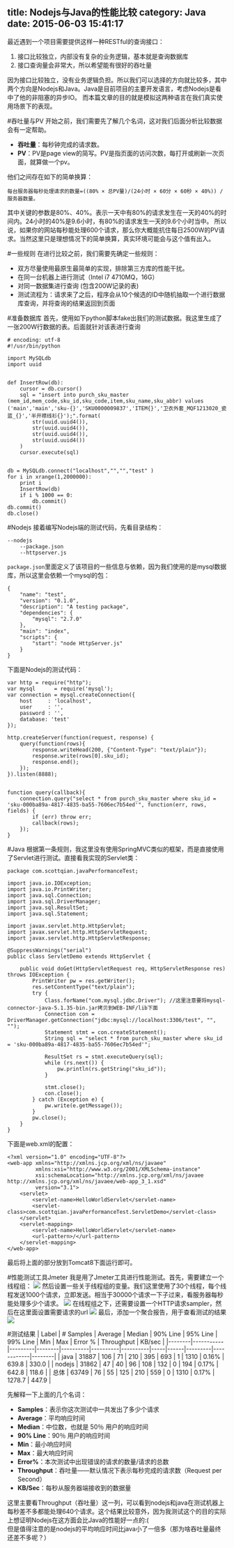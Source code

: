 title: Nodejs与Java的性能比较
category: Java
date: 2015-06-03 15:41:17
---

最近遇到一个项目需要提供这样一种RESTful的查询接口：
1. 接口比较独立，内部没有复杂的业务逻辑，基本就是查询数据库
2. 接口查询量会非常大，所以希望能有很好的吞吐量

因为接口比较独立，没有业务逻辑负担。所以我们可以选择的方向就比较多，其中两个方向是Nodejs和Java。Java是目前项目的主要开发语言，考虑Nodejs是看中了他的非阻塞的异步IO。
而本篇文章的目的就是模拟这两种语言在我们真实使用场景下的表现。

<!-- more -->

#吞吐量与PV
开始之前，我们需要先了解几个名词，这对我们后面分析比较数据会有一定帮助。
* **吞吐量**：每秒钟完成的请求数。
* **PV**：PV是page view的简写。PV是指页面的访问次数，每打开或刷新一次页面，就算做一个pv。

他们之间存在如下的简单换算：  
```
每台服务器每秒处理请求的数量=((80% × 总PV量)/(24小时 × 60分 × 60秒 × 40%)) / 服务器数量。
```
其中关键的参数是80%、40%。表示一天中有80%的请求发生在一天的40%的时间内。24小时的40%是9.6小时，有80%的请求发生一天的9.6个小时当中。
所以说，如果你的网站每秒能处理600个请求，那么你大概能抗住每日2500W的PV请求。当然这里只是理想情况下的简单换算，真实环境可能会与这个值有出入。

#一些规则
在进行比较之前，我们需要先确定一些规则：
* 双方尽量使用最原生最简单的实现，排除第三方库的性能干扰。
* 在同一台机器上进行测试（Intel i7 4710MQ，16G）
* 对同一数据集进行查询 (包含200W记录的表)
* 测试流程为：请求来了之后，程序会从10个候选的ID中随机抽取一个进行数据库查询，并将查询的结果返回到页面

#准备数据库
首先，使用如下python脚本fake出我们的测试数据。我这里生成了一张200W行数据的表。后面就针对该表进行查询
```
# encoding: utf-8
#!/usr/bin/python

import MySQLdb
import uuid


def InsertRow(db):
    cursor = db.cursor()
    sql = "insert into purch_sku_master (mem_id,mem_code,sku_id,sku_code,item,sku_name,sku_abbr) values ('main','main','sku-{}','SKU0000009837','ITEM{}','卫衣外套_MQF1213020_瓷蓝_{}','半开襟线衫{}');".format(
        str(uuid.uuid4()),
        str(uuid.uuid4()),
        str(uuid.uuid4()),
        str(uuid.uuid4())
    )
    cursor.execute(sql)


db = MySQLdb.connect("localhost","","","test" )
for i in xrange(1,2000000):
    print i
    InsertRow(db)
    if i % 1000 == 0:
        db.commit()
db.commit()
db.close()
```

#Nodejs
接着编写Nodejs端的测试代码，先看目录结构：
```
--nodejs
    --package.json
    --httpserver.js
```
`package.json`里面定义了该项目的一些信息与依赖，因为我们使用的是mysql数据库，所以这里会依赖一个mysql的包：
```
{
    "name": "test",
    "version": "0.1.0",
    "description": "A testing package",
    "dependencies": {
        "mysql": "2.7.0"
    },
    "main": "index",
    "scripts": {
        "start": "node HttpServer.js"
    }
}
```
下面是Nodejs的测试代码：
```
var http = require("http");
var mysql      = require('mysql');
var connection = mysql.createConnection({
    host     : 'localhost',
    user     : '',
    password : '',
    database: 'test'
});

http.createServer(function(request, response) {
    query(function(rows){
        response.writeHead(200, {"Content-Type": "text/plain"});
        response.write(rows[0].sku_id);
        response.end();
    });
}).listen(8888);


function query(callback){
    connection.query("select * from purch_sku_master where sku_id = 'sku-000ba89a-4817-4835-ba55-7606ec7b54ed'", function(err, rows, fields) {
        if (err) throw err;
        callback(rows);
    });
}
```

#Java
根据第一条规则，我这里没有使用SpringMVC类似的框架，而是直接使用了Servlet进行测试。直接看我实现的Servlet类：
```
package com.scottqian.javaPerformanceTest;

import java.io.IOException;
import java.io.PrintWriter;
import java.sql.Connection;
import java.sql.DriverManager;
import java.sql.ResultSet;
import java.sql.Statement;

import javax.servlet.http.HttpServlet;
import javax.servlet.http.HttpServletRequest;
import javax.servlet.http.HttpServletResponse;

@SuppressWarnings("serial")
public class ServletDemo extends HttpServlet {

    public void doGet(HttpServletRequest req, HttpServletResponse res) throws IOException {
        PrintWriter pw = res.getWriter();
        res.setContentType("text/plain");
        try {
            Class.forName("com.mysql.jdbc.Driver"); //这里注意要将mysql-connector-java-5.1.35-bin.jar拷贝到WEB-INF/lib下面
            Connection con = DriverManager.getConnection("jdbc:mysql://localhost:3306/test", "", "");
            Statement stmt = con.createStatement();
            String sql = "select * from purch_sku_master where sku_id = 'sku-000ba89a-4817-4835-ba55-7606ec7b54ed'";

            ResultSet rs = stmt.executeQuery(sql);
            while (rs.next()) {
                pw.println(rs.getString("sku_id"));
            }

            stmt.close();
            con.close();
        } catch (Exception e) {
            pw.write(e.getMessage());
        }
        pw.close();
    }
}
```
下面是web.xml的配置：
```
<?xml version="1.0" encoding="UTF-8"?>
<web-app xmlns="http://xmlns.jcp.org/xml/ns/javaee"
         xmlns:xsi="http://www.w3.org/2001/XMLSchema-instance"
         xsi:schemaLocation="http://xmlns.jcp.org/xml/ns/javaee http://xmlns.jcp.org/xml/ns/javaee/web-app_3_1.xsd"
         version="3.1">
    <servlet>
        <servlet-name>HelloWorldServlet</servlet-name>
        <servlet-class>com.scottqian.javaPerformanceTest.ServletDemo</servlet-class>
    </servlet>
    <servlet-mapping>
        <servlet-name>HelloWorldServlet</servlet-name>
        <url-pattern>/</url-pattern>
    </servlet-mapping>
</web-app>
```
最后将上面的部分放到Tomcat8下面运行即可。

#性能测试工具Jmeter
我是用了Jmeter工具进行性能测试。首先，需要建立一个线程组：
![](/images/nodejs-vs-java-performance/1.png)
然后设置一些关于线程组的变量。我们这里使用了30个线程，每个线程发送1000个请求，立即发送。相当于30000个请求一下子过来，看服务器每秒能处理多少个请求。
![](/images/nodejs-vs-java-performance/2.png)
在线程组之下，还需要设置一个HTTP请求sampler，然后在这里面设置需要请求的url
![](/images/nodejs-vs-java-performance/3.png)
最后，添加一个聚合报告，用于查看测试的结果
![](/images/nodejs-vs-java-performance/4.png)


#测试结果
| Label  | # Samples | Average | Median | 90% Line | 95% Line | 99% Line | Min | Max  | Error % | Throughput | KB/sec |
|--------|-----------|---------|--------|----------|----------|----------|-----|------|---------|------------|--------|
| java   | 31887     | 106     | 71     | 210      | 395      | 693      | 1   | 1310 | 0.16%   | 639.8      | 330.0  |
| nodejs | 31862     | 47      | 40     | 96       | 108      | 132      | 0   | 194  | 0.17%   | 642.8      | 118.6  |
| 总体   | 63749     | 76      | 55     | 125      | 210      | 559      | 0   | 1310 | 0.17%   | 1278.7     | 447.9  |

先解释一下上面的几个名词：
* **Samples**：表示你这次测试中一共发出了多少个请求
* **Average**：平均响应时间
* **Median**：中位数，也就是 50％ 用户的响应时间
* **90% Line**：90％ 用户的响应时间
* **Min**：最小响应时间
* **Max**：最大响应时间 
* **Error%**：本次测试中出现错误的请求的数量/请求的总数
* **Throughput**：吞吐量——默认情况下表示每秒完成的请求数（Request per Second）
* **KB/Sec**：每秒从服务器端接收到的数据量

这里主要看Throughput（吞吐量）这一列，可以看到nodejs和java在测试机器上每秒差不多都能处理640个请求。这个结果比较意外，因为我测试这个的目的实际上想证明Nodejs在这方面会比Java的性能好一点的:(  
但是值得注意的是nodejs的平均响应时间比java小了一倍多（那为啥吞吐量最终还差不多呢？）
